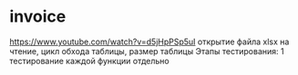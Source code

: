 # invoice
https://www.youtube.com/watch?v=d5jHpPSp5uI открытие файла xlsx на чтение, цикл обхода таблицы, размер таблицы
Этапы тестирования:
1 тестирование каждой функции отдельно 
